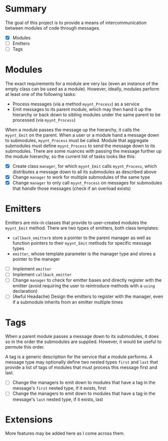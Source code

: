 # Summary
The goal of this project is to provide a means of intercommunication between modules of code through messages.

- [x] Modules
- [ ] Emitters
- [ ] Tags

# Modules
The exact requirements for a module are very lax (even an instance of the empty class can be used as a module).
However, ideally, modules perform at least one of the following tasks:

- Process messages (via a method `myynt_Process`) as a service
- Emit messages to its parent module, which may then hand it up the hierarchy or back down to sibling modules under the same parent to be processed (via `myynt_Process`)

When a module passes the message up the hierarchy, it calls the `myynt_Emit` on the parent.
When a user or a module hand a message down to submodules, `myynt_Process` must be called.
Module that aggregate submodules must define `myynt_Process` to send the message down to its submodules.
There are some nuances with passing the message further up the module hierarchy, so the current list of tasks looks like this:

- [x] Create class `manager`, for which `myynt_Emit` calls `myynt_Process`, which distributes a message down to all its submodules as described above
- [x] Change `manager` to work for multiple submodules of the same type
- [x] Change `manager` to only call `myynt_Process` on messages for submodules that *handle* those messages (check if an overload exists)

# Emitters
Emitters are mix-in classes that provide to user-created modules the `myynt_Emit` method.
There are two types of emitters, both class templates:
- `callback_emitter`s store a pointer to the parent manager as well as function pointers to their `myynt_Emit` methods for specific message types
- `emitter`, whose template parameter is the manager type and stores a pointer to the manager

- [ ] Implement `emitter`
- [ ] Implement `callback_emitter`
- [ ] Change `manager` to check for emitter bases and directly register with the emitter (avoid requiring the user to reintroduce methods with a `using` declaration)
- [ ] \(Awful Headache) Design the emitters to register with the manager, even if a submodule inherits from an emitter multiple times

# Tags
When a parent module passes a message down to its submodules, it does so in the order the submodules are supplied. However, it would be useful to permute this order. 

A tag is a generic description for the service that a module performs.
A message type may optionally define two nested types `first` and `last` that provide a list of tags of modules that must process this message first and last.

- [ ] Change the managers to emit down to modules that have a tag in the message's `first` nested type, if it exists, first
- [ ] Change the managers to emit down to modules that have a tag in the message's `last` nested type, if it exists, last

# Extensions
More features may be added here as I come across them.